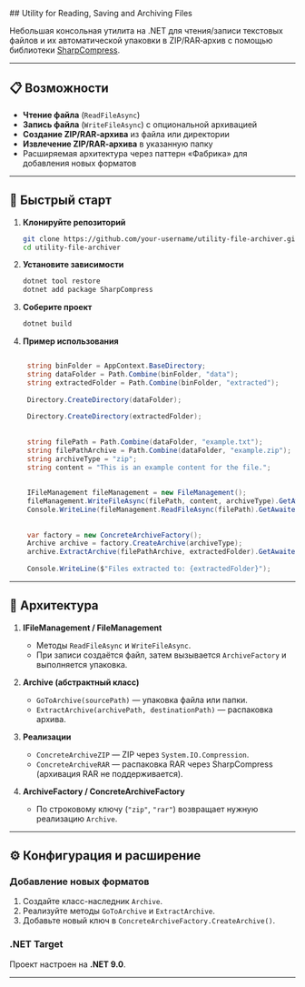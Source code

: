 #﻿# Utility for Reading, Saving and Archiving Files

Небольшая консольная утилита на .NET для чтения/записи текстовых файлов и их автоматической упаковки в ZIP/RAR‑архив с помощью библиотеки [SharpCompress](https://github.com/adamhathcock/sharpcompress).

---

## 📋 Возможности

* **Чтение файла** (`ReadFileAsync`)
* **Запись файла** (`WriteFileAsync`) с опциональной архивацией
* **Создание ZIP/RAR‑архива** из файла или директории
* **Извлечение ZIP/RAR‑архива** в указанную папку
* Расширяемая архитектура через паттерн «Фабрика» для добавления новых форматов

---

## 🚀 Быстрый старт

1. **Клонируйте репозиторий**

   ```bash
   git clone https://github.com/your-username/utility-file-archiver.git
   cd utility-file-archiver
   ```

2. **Установите зависимости**

   ```bash
   dotnet tool restore
   dotnet add package SharpCompress
   ```

3. **Соберите проект**

   ```bash
   dotnet build
   ```

4. **Пример использования**

   ```csharp

	string binFolder = AppContext.BaseDirectory;
	string dataFolder = Path.Combine(binFolder, "data");
	string extractedFolder = Path.Combine(binFolder, "extracted");
	
	Directory.CreateDirectory(dataFolder);
	
	Directory.CreateDirectory(extractedFolder);
	
	
	string filePath = Path.Combine(dataFolder, "example.txt");
	string filePathArchive = Path.Combine(dataFolder, "example.zip");
	string archiveType = "zip";
	string content = "This is an example content for the file.";
	
	
	IFileManagement fileManagement = new FileManagement();
	fileManagement.WriteFileAsync(filePath, content, archiveType).GetAwaiter().GetResult();
	Console.WriteLine(fileManagement.ReadFileAsync(filePath).GetAwaiter().GetResult());
	
	
	var factory = new ConcreteArchiveFactory();
	Archive archive = factory.CreateArchive(archiveType);
	archive.ExtractArchive(filePathArchive, extractedFolder).GetAwaiter().GetResult();
	
	Console.WriteLine($"Files extracted to: {extractedFolder}");
   ```

---

## 🔧 Архитектура

1. **IFileManagement / FileManagement**

   * Методы `ReadFileAsync` и `WriteFileAsync`.
   * При записи создаётся файл, затем вызывается `ArchiveFactory` и выполняется упаковка.

2. **Archive (абстрактный класс)**

   * `GoToArchive(sourcePath)` — упаковка файла или папки.
   * `ExtractArchive(archivePath, destinationPath)` — распаковка архива.

3. **Реализации**

   * `ConcreteArchiveZIP` — ZIP через `System.IO.Compression`.
   * `ConcreteArchiveRAR` — распаковка RAR через SharpCompress (архивация RAR не поддерживается).

4. **ArchiveFactory / ConcreteArchiveFactory**

   * По строковому ключу (`"zip"`, `"rar"`) возвращает нужную реализацию `Archive`.

---

## ⚙️ Конфигурация и расширение

### Добавление новых форматов

1. Создайте класс-наследник `Archive`.
2. Реализуйте методы `GoToArchive` и `ExtractArchive`.
3. Добавьте новый ключ в `ConcreteArchiveFactory.CreateArchive()`.

### .NET Target

Проект настроен на **.NET 9.0**.

---
